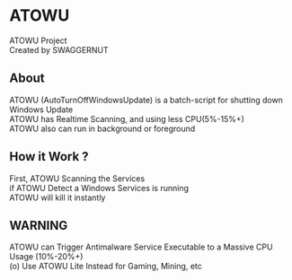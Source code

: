 # ATOWU
<p>ATOWU Project<br>Created by SWAGGERNUT</p>

<h2>About</h2>
ATOWU (AutoTurnOffWindowsUpdate) is a batch-script for shutting down Windows Update<br>ATOWU has Realtime Scanning, and using less CPU(5%-15%+)<br>ATOWU also can run in background or foreground

<h2>How it Work ?</h2>
First, ATOWU Scanning the Services<br>if ATOWU Detect a Windows Services is running<br>ATOWU will kill it instantly

<h2>WARNING</h2>
ATOWU can Trigger Antimalware Service Executable to a Massive CPU Usage (10%-20%+)
<br> (o) Use ATOWU Lite Instead for Gaming, Mining, etc
